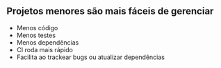 ## Projetos menores são mais fáceis de gerenciar

- Menos código
- Menos testes
- Menos dependências
- CI roda mais rápido
- Facilita ao trackear bugs ou atualizar dependências
